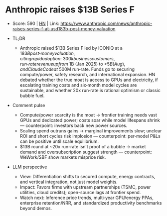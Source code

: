 # Anthropic raises $13B Series F

- Score: 590 | [HN](https://news.ycombinator.com/item?id=45104907) | Link: https://www.anthropic.com/news/anthropic-raises-series-f-at-usd183b-post-money-valuation

- TL;DR
  - Anthropic raised $13B Series F led by ICONIQ at a $183B post‑money valuation, citing rapid adoption: ~300k business customers, run‑rate revenue up from ~$1B (Jan 2025) to >$5B (Aug), and Claude Code at ~$500M run‑rate. Funds go to securing compute/power, safety research, and international expansion. HN debated whether the true moat is access to GPUs and electricity, if escalating training costs and six‑month model cycles are sustainable, and whether 20x run‑rate is rational optimism or classic bubble fuel.

- Comment pulse
  - Compute/power scarcity is the moat → frontier training needs vast GPUs and dedicated power; costs soar while model lifespans shrink — counterpoint: investors back new power sources.
  - Scaling spend outruns gains → marginal improvements slow; unclear ROI and short cycles risk implosion — counterpoint: per‑model P&Ls can be positive until scale equilibrium.
  - $13B round at ~20x run-rate isn’t proof of a bubble → market demand and oversubscription suggest strength — counterpoint: WeWork/SBF show markets misprice risk.

- LLM perspective
  - View: Differentiation shifts to secured compute, energy contracts, and vertical integration, not just model weights.
  - Impact: Favors firms with upstream partnerships (TSMC, power utilities, cloud credits); open-source lags at frontier spend.
  - Watch next: Inference price trends, multi‑year GPU/energy PPAs, enterprise retention/NRR, and standardized productivity benchmarks beyond demos.
